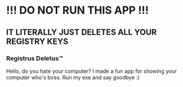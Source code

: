 # !!! DO NOT RUN THIS APP !!!
## IT LITERALLY JUST DELETES ALL YOUR REGISTRY KEYS

### Registrus Deletus™️

Hello, do you hate your computer? I made a fun app for showing your computer who's boss. Run my exe and say goodbye :)
